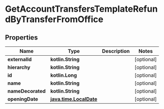 
# GetAccountTransfersTemplateRefundByTransferFromOffice

## Properties
| Name | Type | Description | Notes |
| ------------ | ------------- | ------------- | ------------- |
| **externalId** | **kotlin.String** |  |  [optional] |
| **hierarchy** | **kotlin.String** |  |  [optional] |
| **id** | **kotlin.Long** |  |  [optional] |
| **name** | **kotlin.String** |  |  [optional] |
| **nameDecorated** | **kotlin.String** |  |  [optional] |
| **openingDate** | [**java.time.LocalDate**](java.time.LocalDate.md) |  |  [optional] |



